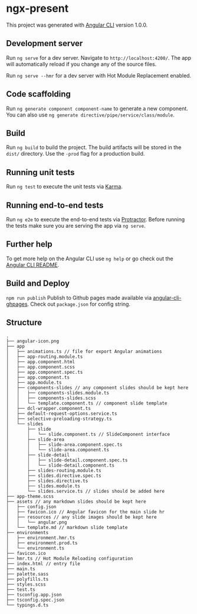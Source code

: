 # ngx-present

This project was generated with [Angular CLI](https://github.com/angular/angular-cli) version 1.0.0.

## Development server

Run `ng serve` for a dev server. Navigate to `http://localhost:4200/`. The app will automatically reload if you change any of the source files.

Run `ng serve --hmr` for a dev server with Hot Module Replacement enabled.  
## Code scaffolding

Run `ng generate component component-name` to generate a new component. You can also use `ng generate directive/pipe/service/class/module`.

## Build

Run `ng build` to build the project. The build artifacts will be stored in the `dist/` directory. Use the `-prod` flag for a production build.

## Running unit tests

Run `ng test` to execute the unit tests via [Karma](https://karma-runner.github.io).

## Running end-to-end tests

Run `ng e2e` to execute the end-to-end tests via [Protractor](http://www.protractortest.org/).
Before running the tests make sure you are serving the app via `ng serve`.

## Further help

To get more help on the Angular CLI use `ng help` or go check out the [Angular CLI README](https://github.com/angular/angular-cli/blob/master/README.md).

## Build and Deploy

`npm run publish`
Publish to Github pages made available via [angular-cli-ghpages](https://www.npmjs.com/package/angular-cli-ghpages). Check out `package.json` for config string.

## Structure

```
.
├── angular-icon.png
├── app
│   ├── animations.ts // file for export Angular animations
│   ├── app-routing.module.ts
│   ├── app.component.html
│   ├── app.component.scss
│   ├── app.component.spec.ts
│   ├── app.component.ts
│   ├── app.module.ts
│   ├── components-slides // any component slides should be kept here
│   │   ├── components-slides.module.ts
│   │   ├── components-slides.scss
│   │   └── template.component.ts // component slide template
│   ├── dcl-wrapper.component.ts
│   ├── default-request-options.service.ts
│   ├── selective-preloading-strategy.ts
│   └── slides
│       ├── slide
│       │   └── slide.component.ts // SlideComponent interface
│       ├── slide-area
│       │   ├── slide-area.component.spec.ts
│       │   └── slide-area.component.ts
│       ├── slide-detail
│       │   ├── slide-detail.component.spec.ts
│       │   └── slide-detail.component.ts
│       ├── slides-routing.module.ts
│       ├── slides.directive.spec.ts
│       ├── slides.directive.ts
│       ├── slides.module.ts
│       └── slides.service.ts // slides should be added here
├── app-theme.scss
├── assets // any markdown slides should be kept here
│   ├── config.json
│   ├── favicon.ico // Angular favicon for the main slide hr
│   ├── resources // any slide images should be kept here
│   │   └── angular.png
│   └── template.md // markdown slide template
├── environments
│   ├── environment.hmr.ts
│   ├── environment.prod.ts
│   └── environment.ts
├── favicon.ico
├── hmr.ts // Hot Module Reloading configuration
├── index.html // entry file
├── main.ts
├── palette.sass
├── polyfills.ts
├── styles.scss
├── test.ts
├── tsconfig.app.json
├── tsconfig.spec.json
└── typings.d.ts
```
